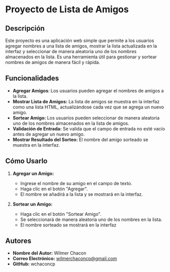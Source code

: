 # Proyecto de Lista de Amigos

## Descripción

Este proyecto es una aplicación web simple que permite a los usuarios agregar nombres a una lista de amigos, mostrar la lista actualizada en la interfaz y seleccionar de manera aleatoria uno de los nombres almacenados en la lista. Es una herramienta útil para gestionar y sortear nombres de amigos de manera fácil y rápida.

## Funcionalidades

- **Agregar Amigos**: Los usuarios pueden agregar el nombres de amigos a la lista.
- **Mostrar Lista de Amigos:** La lista de amigos se muestra en la interfaz como una lista HTML, actualizándose cada vez que se agrega un nuevo amigo.
- **Sortear Amigo:** Los usuarios pueden seleccionar de manera aleatoria uno de los nombres almacenados en la lista de amigos.
- **Validación de Entrada:** Se valida que el campo de entrada no esté vacío antes de agregar un nuevo amigo.
- **Mostrar Resultado del Sorteo:** El nombre del amigo sorteado se muestra en la interfaz.

## Cómo Usarlo

1. **Agregar un Amigo:**
   - Ingrese el nombre de su amigo en el campo de texto.
   - Haga clic en el botón "Agregar".
   - El nombre se añadirá a la lista y se mostrará en la interfaz.

2. **Sortear un Amigo:**
   - Haga clic en el botón "Sortear Amigo".
   - Se seleccionará de manera aleatoria uno de los nombres en la lista.
   - El nombre sorteado se mostrará en la interfaz

## Autores

- **Nombre del Autor:** Wilmer Chacon
- **Correo Electrónico:** wilmerchaconcp@gmail.com
- **GitHub:** wchaconcp

